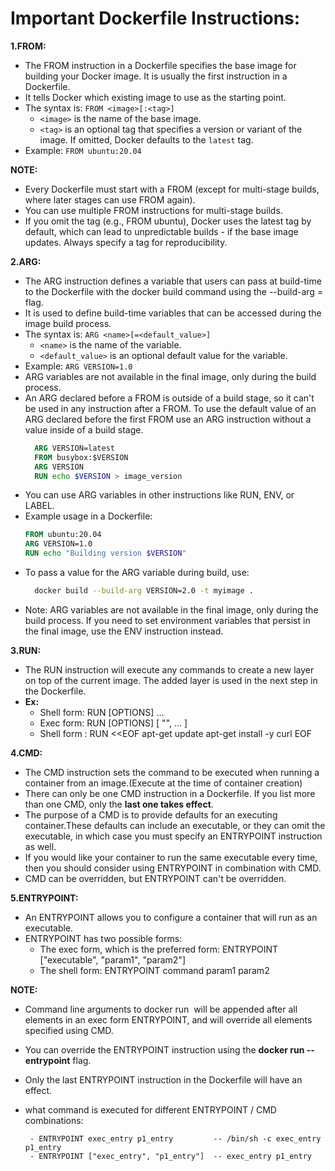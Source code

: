 # **Important Dockerfile Instructions:**

**1.FROM:**

- The FROM instruction in a Dockerfile specifies the base image for building your Docker image. It is usually the first 
  instruction in a Dockerfile.
- It tells Docker which existing image to use as the starting point.
- The syntax is: `FROM <image>[:<tag>]`
  - `<image>` is the name of the base image.
  - `<tag>` is an optional tag that specifies a version or variant of the image. If omitted, Docker defaults to the `latest` tag.
- Example: `FROM ubuntu:20.04`


**NOTE:**
- Every Dockerfile must start with a FROM (except for multi-stage builds, where later stages can use FROM again).
- You can use multiple FROM instructions for multi-stage builds.
- If you omit the tag (e.g., FROM ubuntu), Docker uses the latest tag by default, which can lead to unpredictable builds - if the base image updates. Always specify a tag for reproducibility.

**2.ARG:**
- The ARG instruction defines a variable that users can pass at build-time to the Dockerfile with the docker build command using the --build-arg <varname>=<value> flag.
- It is used to define build-time variables that can be accessed during the image build process.
- The syntax is: `ARG <name>[=<default_value>]`
  - `<name>` is the name of the variable.
  - `<default_value>` is an optional default value for the variable.
- Example: `ARG VERSION=1.0`
- ARG variables are not available in the final image, only during the build process.
- An ARG declared before a FROM is outside of a build stage, so it can't be used in any instruction after a FROM. To use 
  the default value of an ARG declared before the first FROM use an ARG instruction without a value inside of a build stage.
  ```dockerfile
    ARG VERSION=latest
    FROM busybox:$VERSION
    ARG VERSION
    RUN echo $VERSION > image_version
    ```
- You can use ARG variables in other instructions like RUN, ENV, or LABEL.
- Example usage in a Dockerfile:
  ```dockerfile
  FROM ubuntu:20.04
  ARG VERSION=1.0
  RUN echo "Building version $VERSION"
  ```
- To pass a value for the ARG variable during build, use:
  ```bash
    docker build --build-arg VERSION=2.0 -t myimage .
    ```
- Note: ARG variables are not available in the final image, only during the build process. If you need to set environment variables that persist in the final image, use the ENV instruction instead.


**3.RUN:**
- The RUN instruction will execute any commands to create a new layer on top of the current image. The added layer is used in the next step in the Dockerfile.
- **Ex:** 
    - Shell form:
      RUN [OPTIONS] <command> ...
    - Exec form:
      RUN [OPTIONS] [ "<command>", ... ]
    - Shell form : 
      RUN <<EOF
      apt-get update
      apt-get install -y curl
      EOF     


**4.CMD:**   
 - The CMD instruction sets the command to be executed when running a container from an image.(Execute at the time of container creation)   
 - There can only be one CMD instruction in a Dockerfile. If you list more than one CMD, only the **last one takes effect**.
 - The purpose of a CMD is to provide defaults for an executing container.These defaults can include an executable, or they can omit the executable, in which case you must specify an ENTRYPOINT instruction as well.
 - If you would like your container to run the same executable every time, then you should consider using ENTRYPOINT in combination with CMD.
 - CMD can be overridden, but ENTRYPOINT can't be overridden.


 **5.ENTRYPOINT:**
 - An ENTRYPOINT allows you to configure a container that will run as an executable.
 - ENTRYPOINT has two possible forms:
    - The exec form, which is the preferred form:
      ENTRYPOINT ["executable", "param1", "param2"]
    - The shell form:
      ENTRYPOINT command param1 param2

 **NOTE:**
  - Command line arguments to docker run <image> will be appended after all elements in an exec form ENTRYPOINT, and will override all elements specified using 
    CMD.
  - You can override the ENTRYPOINT instruction using the **docker run --entrypoint** flag.      
  - Only the last ENTRYPOINT instruction in the Dockerfile will have an effect. 
  - what command is executed for different ENTRYPOINT / CMD combinations: 
  
         - ENTRYPOINT exec_entry p1_entry         -- /bin/sh -c exec_entry p1_entry
         - ENTRYPOINT ["exec_entry", "p1_entry"]  -- exec_entry p1_entry